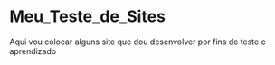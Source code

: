 # Meu_Teste_de_Sites
Aqui vou colocar alguns site que dou desenvolver por fins de teste e aprendizado
